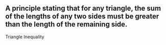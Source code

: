 A principle stating that for any triangle, the sum of the lengths of any two sides must be greater than the length of the remaining side.
---
Triangle Inequality
